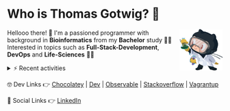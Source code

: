 # Who is Thomas Gotwig? 🤔

<img src="assets/octocat.webp" width="20%" align="right">

Hellooo there! 👋 I'm a passioned programmer with background in **Bioinformatics** from my **Bachelor** study 👨‍🎓 Interested in topics such as **Full-Stack-Development**, **DevOps** and **Life-Sciences** 🧑‍💻

<details>
  <summary>⚡️ Recent activities</summary>

  <!--RECENT_ACTIVITY:start-->
1. 💬 Commented on [#15438](https://github.com/tailscale/tailscale/issues/15438#issuecomment-2765557778) in [tailscale/tailscale](https://github.com/tailscale/tailscale)<br>
2. ❗️ Opened issue [#15438](https://github.com/tailscale/tailscale/issues/15438) in [tailscale/tailscale](https://github.com/tailscale/tailscale)<br>
3. ❗️ Opened issue [#9294](https://github.com/excalidraw/excalidraw/issues/9294) in [excalidraw/excalidraw](https://github.com/excalidraw/excalidraw)<br>
<!--RECENT_ACTIVITY:end-->
</details>

🤓 Dev Links 👉 [Chocolatey](https://community.chocolatey.org/profiles/tgotwig) | [Dev](https://dev.to/tgotwig) | [Observable](https://observablehq.com/@tgotwig?tab=profile) | [Stackoverflow](https://stackoverflow.com/users/6244047/thomas-gotwig?tab=profile) | [Vagrantup](https://app.vagrantup.com/tomisia)

🍻 Social Links 👉 [LinkedIn](https://www.linkedin.com/in/tgotwig)
